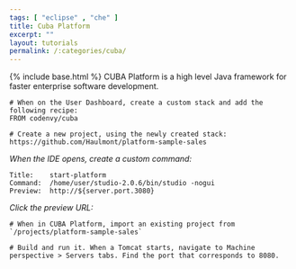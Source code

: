 ```yaml
---
tags: [ "eclipse" , "che" ]
title: Cuba Platform
excerpt: ""
layout: tutorials
permalink: /:categories/cuba/
---
```

{% include base.html %}
CUBA Platform is a high level Java framework for faster enterprise software development.
```text  
# When on the User Dashboard, create a custom stack and add the following recipe:
FROM codenvy/cuba

# Create a new project, using the newly created stack:
https://github.com/Haulmont/platform-sample-sales

```

*When the IDE opens, create a custom command:*
```text  
Title:    start-platform
Command:  /home/user/studio-2.0.6/bin/studio -nogui
Preview:  http://${server.port.3080}
```

*Click the preview URL:*
```text  
# When in CUBA Platform, import an existing project from `/projects/platform-sample-sales`

# Build and run it. When a Tomcat starts, navigate to Machine perspective > Servers tabs. Find the port that corresponds to 8080.
```

